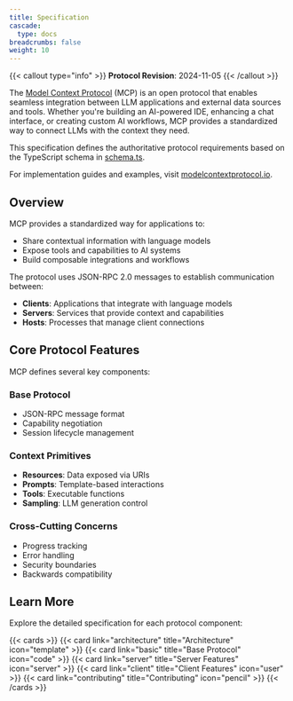 ```yaml
---
title: Specification
cascade:
  type: docs
breadcrumbs: false
weight: 10
---
```


{{< callout type="info" >}}
**Protocol Revision**: 2024-11-05
{{< /callout >}}

The [Model Context Protocol](https://modelcontextprotocol.io) (MCP) is an open protocol that enables seamless integration between LLM applications and external data sources and tools. Whether you're building an AI-powered IDE, enhancing a chat interface, or creating custom AI workflows, MCP provides a standardized way to connect LLMs with the context they need.

This specification defines the authoritative protocol requirements based on the TypeScript schema in [schema.ts](https://github.com/modelcontextprotocol/specification/blob/main/schema/schema.ts).

For implementation guides and examples, visit [modelcontextprotocol.io](https://modelcontextprotocol.io).

## Overview

MCP provides a standardized way for applications to:

- Share contextual information with language models
- Expose tools and capabilities to AI systems
- Build composable integrations and workflows

The protocol uses JSON-RPC 2.0 messages to establish communication between:

- **Clients**: Applications that integrate with language models
- **Servers**: Services that provide context and capabilities
- **Hosts**: Processes that manage client connections

## Core Protocol Features

MCP defines several key components:

### Base Protocol
- JSON-RPC message format
- Capability negotiation
- Session lifecycle management

### Context Primitives
- **Resources**: Data exposed via URIs
- **Prompts**: Template-based interactions
- **Tools**: Executable functions
- **Sampling**: LLM generation control

### Cross-Cutting Concerns
- Progress tracking
- Error handling
- Security boundaries
- Backwards compatibility

## Learn More

Explore the detailed specification for each protocol component:

{{< cards >}}
  {{< card link="architecture" title="Architecture" icon="template" >}}
  {{< card link="basic" title="Base Protocol" icon="code" >}}
  {{< card link="server" title="Server Features" icon="server" >}}
  {{< card link="client" title="Client Features" icon="user" >}}
  {{< card link="contributing" title="Contributing" icon="pencil" >}}
{{< /cards >}}
